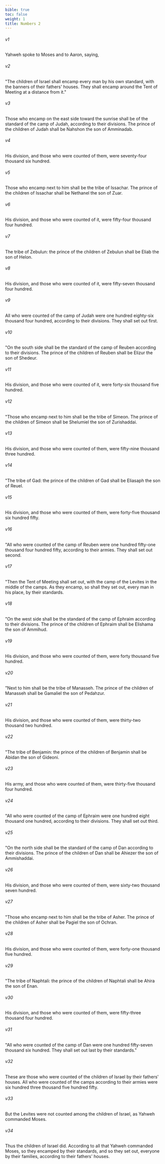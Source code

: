 ```yaml
---
bible: true
toc: false
weight: 1
title: Numbers 2
---
```


###### v1 
Yahweh spoke to Moses and to Aaron, saying, 

###### v2 
"The children of Israel shall encamp every man by his own standard, with the banners of their fathers' houses. They shall encamp around the Tent of Meeting at a distance from it." 

###### v3 
Those who encamp on the east side toward the sunrise shall be of the standard of the camp of Judah, according to their divisions. The prince of the children of Judah shall be Nahshon the son of Amminadab. 

###### v4 
His division, and those who were counted of them, were seventy-four thousand six hundred. 

###### v5 
Those who encamp next to him shall be the tribe of Issachar. The prince of the children of Issachar shall be Nethanel the son of Zuar. 

###### v6 
His division, and those who were counted of it, were fifty-four thousand four hundred. 

###### v7 
The tribe of Zebulun: the prince of the children of Zebulun shall be Eliab the son of Helon. 

###### v8 
His division, and those who were counted of it, were fifty-seven thousand four hundred. 

###### v9 
All who were counted of the camp of Judah were one hundred eighty-six thousand four hundred, according to their divisions. They shall set out first. 

###### v10 
"On the south side shall be the standard of the camp of Reuben according to their divisions. The prince of the children of Reuben shall be Elizur the son of Shedeur. 

###### v11 
His division, and those who were counted of it, were forty-six thousand five hundred. 

###### v12 
"Those who encamp next to him shall be the tribe of Simeon. The prince of the children of Simeon shall be Shelumiel the son of Zurishaddai. 

###### v13 
His division, and those who were counted of them, were fifty-nine thousand three hundred. 

###### v14 
"The tribe of Gad: the prince of the children of Gad shall be Eliasaph the son of Reuel. 

###### v15 
His division, and those who were counted of them, were forty-five thousand six hundred fifty. 

###### v16 
"All who were counted of the camp of Reuben were one hundred fifty-one thousand four hundred fifty, according to their armies. They shall set out second. 

###### v17 
"Then the Tent of Meeting shall set out, with the camp of the Levites in the middle of the camps. As they encamp, so shall they set out, every man in his place, by their standards. 

###### v18 
"On the west side shall be the standard of the camp of Ephraim according to their divisions. The prince of the children of Ephraim shall be Elishama the son of Ammihud. 

###### v19 
His division, and those who were counted of them, were forty thousand five hundred. 

###### v20 
"Next to him shall be the tribe of Manasseh. The prince of the children of Manasseh shall be Gamaliel the son of Pedahzur. 

###### v21 
His division, and those who were counted of them, were thirty-two thousand two hundred. 

###### v22 
"The tribe of Benjamin: the prince of the children of Benjamin shall be Abidan the son of Gideoni. 

###### v23 
His army, and those who were counted of them, were thirty-five thousand four hundred. 

###### v24 
"All who were counted of the camp of Ephraim were one hundred eight thousand one hundred, according to their divisions. They shall set out third. 

###### v25 
"On the north side shall be the standard of the camp of Dan according to their divisions. The prince of the children of Dan shall be Ahiezer the son of Ammishaddai. 

###### v26 
His division, and those who were counted of them, were sixty-two thousand seven hundred. 

###### v27 
"Those who encamp next to him shall be the tribe of Asher. The prince of the children of Asher shall be Pagiel the son of Ochran. 

###### v28 
His division, and those who were counted of them, were forty-one thousand five hundred. 

###### v29 
"The tribe of Naphtali: the prince of the children of Naphtali shall be Ahira the son of Enan. 

###### v30 
His division, and those who were counted of them, were fifty-three thousand four hundred. 

###### v31 
"All who were counted of the camp of Dan were one hundred fifty-seven thousand six hundred. They shall set out last by their standards." 

###### v32 
These are those who were counted of the children of Israel by their fathers' houses. All who were counted of the camps according to their armies were six hundred three thousand five hundred fifty. 

###### v33 
But the Levites were not counted among the children of Israel, as Yahweh commanded Moses. 

###### v34 
Thus the children of Israel did. According to all that Yahweh commanded Moses, so they encamped by their standards, and so they set out, everyone by their families, according to their fathers' houses.